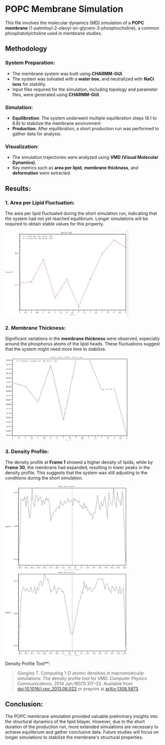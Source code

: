 # POPC Membrane Simulation

This file involves the molecular dynamics (MD) simulation of a **POPC membrane** (1-palmitoyl-2-oleoyl-sn-glycero-3-phosphocholine), a common phosphatidylcholine used in membrane studies.

## **Methodology**

### **System Preparation**:
- The membrane system was built using **CHARMM-GUI**.
- The system was solvated with a **water box**, and neutralized with **NaCl ions** for stability.
- Input files required for the simulation, including topology and parameter files, were generated using **CHARMM-GUI**.

### **Simulation**:
- **Equilibration**: The system underwent multiple equilibration steps (6.1 to 6.6) to stabilize the membrane environment.
- **Production**: After equilibration, a short production run was performed to gather data for analysis.

### **Visualization**:
- The simulation trajectories were analyzed using **VMD (Visual Molecular Dynamics)**.
- Key metrics such as **area per lipid**, **membrane thickness**, and **deformation** were extracted.

## **Results**:

### **1. Area per Lipid Fluctuation**:
The area per lipid fluctuated during the short simulation run, indicating that the system had not yet reached equilibrium. Longer simulations will be required to obtain stable values for this property.
<div align="left">
  <img src="https://github.com/gabimafuzo/NAMD/blob/b06a0c95c696e6de63cfd1dfebd188401fb0f771/POPC%20Bylayer%20Membrane/doc/areaperlipid.jpeg" alt="Area per Lipid Fluctuation" width="400px">
</div>

### **2. Membrane Thickness**:
Significant variations in the **membrane thickness** were observed, especially around the phosphorus atoms of the lipid heads. These fluctuations suggest that the system might need more time to stabilize.
<div align="left">
  <img src="https://github.com/gabimafuzo/NAMD/blob/b06a0c95c696e6de63cfd1dfebd188401fb0f771/POPC%20Bylayer%20Membrane/doc/membrane_thickness.jpeg" alt="Membrane Thickness" width="400px">
</div>

### **3. Density Profile**:
The density profile at **Frame 1** showed a higher density of lipids, while by **Frame 30**, the membrane had expanded, resulting in lower peaks in the density profile. This suggests that the system was still adjusting to the conditions during the short simulation.
<div align="left">
  <img src="https://github.com/gabimafuzo/NAMD/blob/b06a0c95c696e6de63cfd1dfebd188401fb0f771/POPC%20Bylayer%20Membrane/doc/density1.jpeg" alt="Density Profile" width="400px">
</div>
<div align="left">
  <img src="https://github.com/gabimafuzo/NAMD/blob/b06a0c95c696e6de63cfd1dfebd188401fb0f771/POPC%20Bylayer%20Membrane/doc/density30.jpeg" alt="Density Profile" width="400px">
</div>

Density Profile Tool**:
> Giorgino T. Computing 1-D atomic densities in macromolecular simulations: The density profile tool for VMD. *Computer Physics Communications*. 2014 Jan;185(1):317–22. Available from [doi:10.1016/j.cpc.2013.08.022](https://doi.org/10.1016/j.cpc.2013.08.022) or preprint at [arXiv:1308.5873](https://arxiv.org/abs/1308.5873).


## **Conclusion**:
The POPC membrane simulation provided valuable preliminary insights into the structural dynamics of the lipid bilayer. However, due to the short duration of the production run, more extended simulations are necessary to achieve equilibrium and gather conclusive data. Future studies will focus on longer simulations to stabilize the membrane's structural properties.
